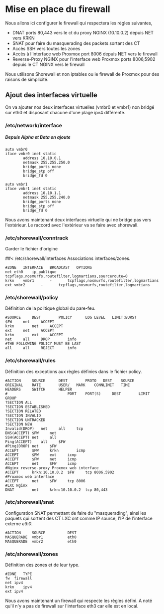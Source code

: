 # Mise en place du firewall
Nous allons ici configurer le firewall qui respectera les règles suivantes,
- DNAT ports 80,443 vers le ct du proxy NGINX (10.10.0.2) depuis NET vers KRKN
- SNAT pour faire du masquerading des packets sortant des CT
- Accès SSH vers toutes les zones 
- Accès à l'interface web Proxmox port 8006 depuis NET vers le firewall
- Reverse-Proxy NGINX pour l'interface web Proxmox ports 8006,5902 depuis le CT NGINX vers le firewall

Nous utilisons Shorewall et non iptables ou le firewall de Proxmox pour des raisons de simplicité.

## Ajout des interfaces virtuelle
On va ajouter nos deux interfaces virtuelles (vmbr0 et vmbr1) non bridgé sur eth0 et disposant chacune d'une plage ipv4 différente. 

### /etc/network/interface
##### Depuis Alpha et Beta on ajoute
```
auto vmbr0
iface vmbr0 inet static
        address 10.10.0.1
        netmask 255.255.250.0
        bridge_ports none
        bridge_stp off
        bridge_fd 0

auto vmbr1
iface vmbr1 inet static
        address 10.10.1.1
        netmask 255.255.240.0
        bridge_ports none
        bridge_stp off
        bridge_fd 0
```

Nous avons maintenant deux interfaces virtuelle qui ne bridge pas vers l'extérieur. Le raccord avec l'extérieur va se faire avec shorewall.

### /etc/shorewall/conntrack
Garder le fichier d'origine

##< /etc/shorewall/interfaces
Associations interfaces/zones.
```
#ZONE	INTERFACE	BROADCAST	OPTIONS
net	eth0	ip_publique	tcpflags,nosmurfs,routefilter,logmartians,sourceroute=0
krkn	vmbr1		-		tcpflags,nosmurfs,routefilter,logmartians
ext	vmbr2		-		tcpflags,nosmurfs,routefilter,logmartians
```

### /etc/shorewall/policy
Définition de la politique global du pare-feu.
```
#SOURCE		DEST		POLICY		LOG LEVEL	LIMIT:BURST
$FW		net		ACCEPT
krkn		net		ACCEPT
ext		net		ACCEPT
krkn		ext		ACCEPT
net		all		DROP		info
#THE FOLLOWING POLICY MUST BE LAST
all		all		REJECT		info

```

### /etc/shorewall/rules
Définition des exceptions aux règles définies dans le fichier policy.
```
#ACTION		SOURCE		DEST		PROTO	DEST	SOURCE		ORIGINAL	RATE		USER/	MARK	CONNLIMIT	TIME		HEADERS		SWITCH		HELPER
#							PORT	PORT(S)		DEST		LIMIT		GROUP
?SECTION ALL
?SECTION ESTABLISHED
?SECTION RELATED
?SECTION INVALID
?SECTION UNTRACKED
?SECTION NEW
Invalid(DROP)	net		all		tcp
DNS(ACCEPT)	$FW		net
SSH(ACCEPT)	net		all
Ping(ACCEPT)	all		$FW
#Ping(DROP)	net		$FW
ACCEPT		$FW		krkn		icmp
ACCEPT		$FW		ext		icmp
ACCEPT		$FW		net		icmp
ACCEPT		net		$FW		icmp
#Nginx reverse-proxy Proxmox web interface
ACCEPT		krkn:10.10.0.2	$FW		tcp	8006,5902
#Proxmox web interface
ACCEPT		net		$FW		tcp	8006
#LXC Nginx
DNAT		net		krkn:10.10.0.2	tcp	80,443
```
### /etc/shorewall/snat
Configuration SNAT permettant de faire du "masquerading", ainsi les paquets qui sortent des CT LXC ont comme IP source, l'IP de l'interface externe _eth0_.  
```
#ACTION		SOURCE			DEST
MASQUERADE	vmbr1			eth0
MASQUERADE	vmbr2			eth0
```
### /etc/shorewall/zones
Définition des zones et de leur type.
```
#ZONE	TYPE
fw	firewall
net	ipv4
krkn	ipv4
ext	ipv4
```

Nous avons maintenant un firewall qui respecte les règles défini.
A noté qu'il n'y a pas de firewall sur l'interface eth3 car elle est en local.